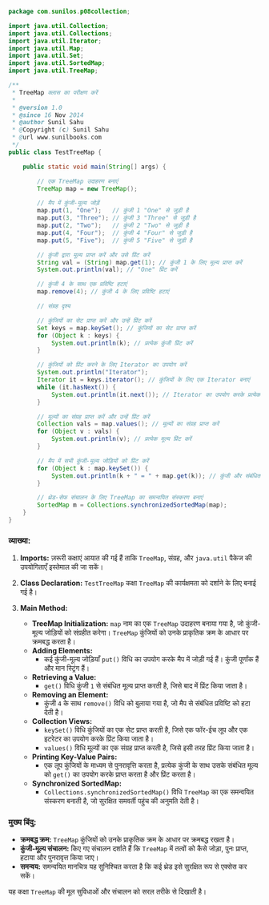 ```java
package com.sunilos.p08collection;

import java.util.Collection;
import java.util.Collections;
import java.util.Iterator;
import java.util.Map;
import java.util.Set;
import java.util.SortedMap;
import java.util.TreeMap;

/**
 * TreeMap क्लास का परीक्षण करें
 * 
 * @version 1.0
 * @since 16 Nov 2014
 * @author Sunil Sahu
 * @Copyright (c) Sunil Sahu
 * @url www.sunilbooks.com
 */
public class TestTreeMap {

    public static void main(String[] args) {

        // एक TreeMap उदाहरण बनाएं
        TreeMap map = new TreeMap();

        // मैप में कुंजी-मूल्य जोड़ें
        map.put(1, "One");   // कुंजी 1 "One" से जुड़ी है
        map.put(3, "Three"); // कुंजी 3 "Three" से जुड़ी है
        map.put(2, "Two");   // कुंजी 2 "Two" से जुड़ी है
        map.put(4, "Four");  // कुंजी 4 "Four" से जुड़ी है
        map.put(5, "Five");  // कुंजी 5 "Five" से जुड़ी है

        // कुंजी द्वारा मूल्य प्राप्त करें और उसे प्रिंट करें
        String val = (String) map.get(1); // कुंजी 1 के लिए मूल्य प्राप्त करें
        System.out.println(val); // "One" प्रिंट करें

        // कुंजी 4 के साथ एक प्रविष्टि हटाएं
        map.remove(4); // कुंजी 4 के लिए प्रविष्टि हटाएं

        // संग्रह दृश्य

        // कुंजियों का सेट प्राप्त करें और उन्हें प्रिंट करें
        Set keys = map.keySet(); // कुंजियों का सेट प्राप्त करें
        for (Object k : keys) {
            System.out.println(k); // प्रत्येक कुंजी प्रिंट करें
        }

        // कुंजियों को प्रिंट करने के लिए Iterator का उपयोग करें
        System.out.println("Iterator");
        Iterator it = keys.iterator(); // कुंजियों के लिए एक Iterator बनाएं
        while (it.hasNext()) {
            System.out.println(it.next()); // Iterator का उपयोग करके प्रत्येक कुंजी प्रिंट करें
        }

        // मूल्यों का संग्रह प्राप्त करें और उन्हें प्रिंट करें
        Collection vals = map.values(); // मूल्यों का संग्रह प्राप्त करें
        for (Object v : vals) {
            System.out.println(v); // प्रत्येक मूल्य प्रिंट करें
        }

        // मैप में सभी कुंजी-मूल्य जोड़ियों को प्रिंट करें
        for (Object k : map.keySet()) {
            System.out.println(k + " = " + map.get(k)); // कुंजी और संबंधित मूल्य प्रिंट करें
        }

        // थ्रेड-सेफ संचालन के लिए TreeMap का समन्वयित संस्करण बनाएं
        SortedMap m = Collections.synchronizedSortedMap(map);
    }
}
```

### व्याख्या:

1. **Imports:** ज़रूरी कक्षाएं आयात की गई हैं ताकि `TreeMap`, संग्रह, और `java.util` पैकेज की उपयोगिताएँ इस्तेमाल की जा सकें।

2. **Class Declaration:** `TestTreeMap` कक्षा `TreeMap` की कार्यक्षमता को दर्शाने के लिए बनाई गई है।

3. **Main Method:**
   - **TreeMap Initialization:** `map` नाम का एक `TreeMap` उदाहरण बनाया गया है, जो कुंजी-मूल्य जोड़ियों को संग्रहीत करेगा। `TreeMap` कुंजियों को उनके प्राकृतिक क्रम के आधार पर क्रमबद्ध करता है।
   - **Adding Elements:** 
     - कई कुंजी-मूल्य जोड़ियाँ `put()` विधि का उपयोग करके मैप में जोड़ी गई हैं। कुंजी पूर्णांक हैं और मान स्ट्रिंग हैं।
   - **Retrieving a Value:**
     - `get()` विधि कुंजी `1` से संबंधित मूल्य प्राप्त करती है, जिसे बाद में प्रिंट किया जाता है।
   - **Removing an Element:**
     - कुंजी `4` के साथ `remove()` विधि को बुलाया गया है, जो मैप से संबंधित प्रविष्टि को हटा देती है।
   - **Collection Views:**
     - `keySet()` विधि कुंजियों का एक सेट प्राप्त करती है, जिसे एक फॉर-ईच लूप और एक इटरेटर का उपयोग करके प्रिंट किया जाता है।
     - `values()` विधि मूल्यों का एक संग्रह प्राप्त करती है, जिसे इसी तरह प्रिंट किया जाता है।
   - **Printing Key-Value Pairs:**
     - एक लूप कुंजियों के माध्यम से पुनरावृत्ति करता है, प्रत्येक कुंजी के साथ उसके संबंधित मूल्य को `get()` का उपयोग करके प्राप्त करता है और प्रिंट करता है।
   - **Synchronized SortedMap:**
     - `Collections.synchronizedSortedMap()` विधि `TreeMap` का एक समन्वयित संस्करण बनाती है, जो सुरक्षित समवर्ती पहुंच की अनुमति देती है।

### मुख्य बिंदु:
- **क्रमबद्ध क्रम:** `TreeMap` कुंजियों को उनके प्राकृतिक क्रम के आधार पर क्रमबद्ध रखता है।
- **कुंजी-मूल्य संचालन:** किए गए संचालन दर्शाते हैं कि `TreeMap` में तत्वों को कैसे जोड़ा, पुनः प्राप्त, हटाया और पुनरावृत्त किया जाए।
- **समन्वय:** समन्वयित मानचित्र यह सुनिश्चित करता है कि कई थ्रेड इसे सुरक्षित रूप से एक्सेस कर सकें। 

यह कक्षा `TreeMap` की मूल सुविधाओं और संचालन को सरल तरीके से दिखाती है।
